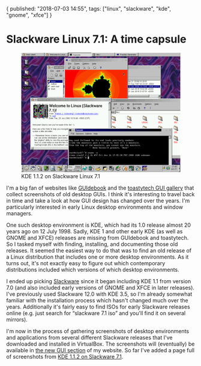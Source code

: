 {
  published: "2018-07-03 14:55",
  tags: ["linux", "slackware", "kde", "gnome", "xfce"]
}
# Slackware Linux 7.1: A time capsule

<figure>
<img src="../images/slackware-7.1.png" alt="KDE 1.2.1 on Slackware Linux 7.1"/>
<figcaption>KDE 1.1.2 on Slackware Linux 7.1</figcaption>
</figure>

I'm a big fan of websites like [GUIdebook](https://guidebookgallery.org) and the [toastytech GUI gallery](http://toastytech.com/guis/index.html) that collect screenshots of old desktop GUIs. I think it's interesting to travel back in time and take a look at how GUI design has changed over the years. I'm particularly interested in early Linux desktop environments and window managers.

One such desktop environment is KDE, which had its 1.0 release almost 20 years ago on 12 July 1998. Sadly, KDE 1 and other early KDE (as well as GNOME and XFCE) releases are missing from GUIdebook and toastytech. So I tasked myself with finding, installing, and documenting those old releases. It seemed the easiest way to do that was to find an old release of a Linux distribution that includes one or more desktop environments. As it turns out, it's not exactly easy to figure out which contemporary distributions included which versions of which desktop environments. 

I ended up picking [Slackware](http://slackware.com) since it began including KDE 1.1 from version 7.0 (and also included early versions of GNOME and XFCE in later releases). I've previously used Slackware 12.0 with KDE 3.5, so I'm already somewhat familiar with the installation process which hasn't changed much over the years. Additionally it's fairly easy to find ISOs for early Slackware releases online (e.g. just search for &ldquo;slackware 7.1 iso&rdquo; and you'll find it on several mirrors). 

I'm now in the process of gathering screenshots of desktop environments and applications from several different Slackware releases that I've downloaded and installed in VirtualBox. The screenshots will (eventually) be available in [the new GUI section](/guis) of my website. So far I've added a page full of screenshots from [KDE 1.1.2 on Slackware 7.1](/guis/kde-1.1.2/screenshots).
